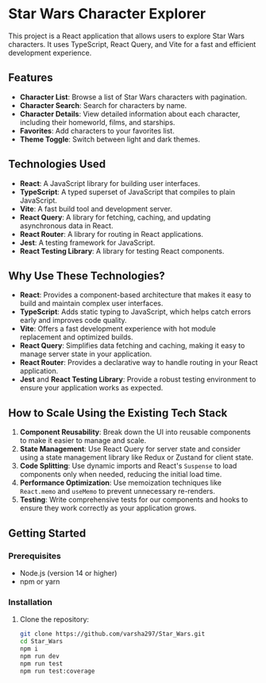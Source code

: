 # Star Wars Character Explorer

This project is a React application that allows users to explore Star Wars characters. It uses TypeScript, React Query, and Vite for a fast and efficient development experience.

## Features

- **Character List**: Browse a list of Star Wars characters with pagination.
- **Character Search**: Search for characters by name.
- **Character Details**: View detailed information about each character, including their homeworld, films, and starships.
- **Favorites**: Add characters to your favorites list.
- **Theme Toggle**: Switch between light and dark themes.

## Technologies Used

- **React**: A JavaScript library for building user interfaces.
- **TypeScript**: A typed superset of JavaScript that compiles to plain JavaScript.
- **Vite**: A fast build tool and development server.
- **React Query**: A library for fetching, caching, and updating asynchronous data in React.
- **React Router**: A library for routing in React applications.
- **Jest**: A testing framework for JavaScript.
- **React Testing Library**: A library for testing React components.

## Why Use These Technologies?

- **React**: Provides a component-based architecture that makes it easy to build and maintain complex user interfaces.
- **TypeScript**: Adds static typing to JavaScript, which helps catch errors early and improves code quality.
- **Vite**: Offers a fast development experience with hot module replacement and optimized builds.
- **React Query**: Simplifies data fetching and caching, making it easy to manage server state in your application.
- **React Router**: Provides a declarative way to handle routing in your React application.
- **Jest** and **React Testing Library**: Provide a robust testing environment to ensure your application works as expected.

## How to Scale Using the Existing Tech Stack

1. **Component Reusability**: Break down the UI into reusable components to make it easier to manage and scale.
2. **State Management**: Use React Query for server state and consider using a state management library like Redux or Zustand for client state.
3. **Code Splitting**: Use dynamic imports and React's `Suspense` to load components only when needed, reducing the initial load time.
4. **Performance Optimization**: Use memoization techniques like `React.memo` and `useMemo` to prevent unnecessary re-renders.
5. **Testing**: Write comprehensive tests for our components and hooks to ensure they work correctly as your application grows.

## Getting Started

### Prerequisites

- Node.js (version 14 or higher)
- npm or yarn

### Installation

1. Clone the repository:
   ```sh
   git clone https://github.com/varsha297/Star_Wars.git
   cd Star_Wars
   npm i
   npm run dev
   npm run test
   npm run test:coverage
   ```
